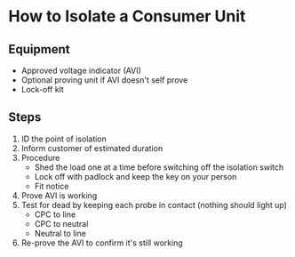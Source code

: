 # How to Isolate a Consumer Unit

## Equipment

- Approved voltage indicator (AVI)
- Optional proving unit if AVI doesn't self prove
- Lock-off klt

## Steps

1. ID the point of isolation
2. Inform customer of estimated duration
3. Procedure
    - Shed the load one at a time before switching off the isolation switch
    - Lock off with padlock and keep the key on your person
    - Fit notice
4. Prove AVI is working
5. Test for dead by keeping each probe in contact (nothing should light up)
    - CPC to line
    - CPC to neutral
    - Neutral to line
6. Re-prove the AVI to confirm it's still working
